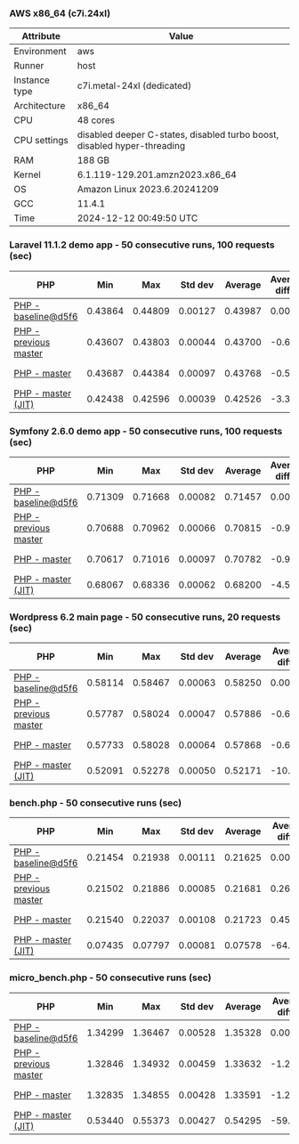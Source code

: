 ### AWS x86_64 (c7i.24xl)

|  Attribute    |     Value      |
|---------------|----------------|
| Environment   |aws|
| Runner        |host|
| Instance type |c7i.metal-24xl (dedicated)|
| Architecture  |x86_64
| CPU           |48 cores|
| CPU settings  |disabled deeper C-states, disabled turbo boost, disabled hyper-threading|
| RAM           |188 GB|
| Kernel        |6.1.119-129.201.amzn2023.x86_64|
| OS            |Amazon Linux 2023.6.20241209|
| GCC           |11.4.1|
| Time          |2024-12-12 00:49:50 UTC|

### Laravel 11.1.2 demo app - 50 consecutive runs, 100 requests (sec)

|     PHP     |     Min     |     Max     |    Std dev   |   Average  |  Average diff % |   Median   | Median diff % |     Memory    |
|-------------|-------------|-------------|--------------|------------|-----------------|------------|---------------|---------------|
|[PHP - baseline@d5f6](https://github.com/php/php-src/commit/d5f6e56610)|0.43864|0.44809|0.00127|0.43987|0.00%|0.43976|0.00%|41.82 MB|
|[PHP - previous master](https://github.com/php/php-src/commit/6e759e079f)|0.43607|0.43803|0.00044|0.43700|-0.65%|0.43698|-0.63%|41.69 MB|
|[PHP - master](https://github.com/php/php-src/commit/4ef1c5fb91)|0.43687|0.44384|0.00097|0.43768|-0.50%|0.43752|-0.51%|41.69 MB|
|[PHP - master (JIT)](https://github.com/php/php-src/commit/4ef1c5fb91)|0.42438|0.42596|0.00039|0.42526|-3.32%|0.42531|-3.29%|50.75 MB|

### Symfony 2.6.0 demo app - 50 consecutive runs, 100 requests (sec)

|     PHP     |     Min     |     Max     |    Std dev   |   Average  |  Average diff % |   Median   | Median diff % |     Memory    |
|-------------|-------------|-------------|--------------|------------|-----------------|------------|---------------|---------------|
|[PHP - baseline@d5f6](https://github.com/php/php-src/commit/d5f6e56610)|0.71309|0.71668|0.00082|0.71457|0.00%|0.71464|0.00%|37.33 MB|
|[PHP - previous master](https://github.com/php/php-src/commit/6e759e079f)|0.70688|0.70962|0.00066|0.70815|-0.90%|0.70810|-0.92%|37.39 MB|
|[PHP - master](https://github.com/php/php-src/commit/4ef1c5fb91)|0.70617|0.71016|0.00097|0.70782|-0.94%|0.70766|-0.98%|37.39 MB|
|[PHP - master (JIT)](https://github.com/php/php-src/commit/4ef1c5fb91)|0.68067|0.68336|0.00062|0.68200|-4.56%|0.68190|-4.58%|44.46 MB|

### Wordpress 6.2 main page - 50 consecutive runs, 20 requests (sec)

|     PHP     |     Min     |     Max     |    Std dev   |   Average  |  Average diff % |   Median   | Median diff % |     Memory    |
|-------------|-------------|-------------|--------------|------------|-----------------|------------|---------------|---------------|
|[PHP - baseline@d5f6](https://github.com/php/php-src/commit/d5f6e56610)|0.58114|0.58467|0.00063|0.58250|0.00%|0.58245|0.00%|42.95 MB|
|[PHP - previous master](https://github.com/php/php-src/commit/6e759e079f)|0.57787|0.58024|0.00047|0.57886|-0.63%|0.57884|-0.62%|42.78 MB|
|[PHP - master](https://github.com/php/php-src/commit/4ef1c5fb91)|0.57733|0.58028|0.00064|0.57868|-0.66%|0.57863|-0.66%|42.79 MB|
|[PHP - master (JIT)](https://github.com/php/php-src/commit/4ef1c5fb91)|0.52091|0.52278|0.00050|0.52171|-10.44%|0.52171|-10.43%|61.63 MB|

### bench.php - 50 consecutive runs (sec)

|     PHP     |     Min     |     Max     |    Std dev   |   Average  |  Average diff % |   Median   | Median diff % |     Memory    |
|-------------|-------------|-------------|--------------|------------|-----------------|------------|---------------|---------------|
|[PHP - baseline@d5f6](https://github.com/php/php-src/commit/d5f6e56610)|0.21454|0.21938|0.00111|0.21625|0.00%|0.21603|0.00%|26.12 MB|
|[PHP - previous master](https://github.com/php/php-src/commit/6e759e079f)|0.21502|0.21886|0.00085|0.21681|0.26%|0.21665|0.29%|26.05 MB|
|[PHP - master](https://github.com/php/php-src/commit/4ef1c5fb91)|0.21540|0.22037|0.00108|0.21723|0.45%|0.21700|0.45%|26.06 MB|
|[PHP - master (JIT)](https://github.com/php/php-src/commit/4ef1c5fb91)|0.07435|0.07797|0.00081|0.07578|-64.96%|0.07572|-64.95%|27.23 MB|

### micro_bench.php - 50 consecutive runs (sec)

|     PHP     |     Min     |     Max     |    Std dev   |   Average  |  Average diff % |   Median   | Median diff % |     Memory    |
|-------------|-------------|-------------|--------------|------------|-----------------|------------|---------------|---------------|
|[PHP - baseline@d5f6](https://github.com/php/php-src/commit/d5f6e56610)|1.34299|1.36467|0.00528|1.35328|0.00%|1.35345|0.00%|20.38 MB|
|[PHP - previous master](https://github.com/php/php-src/commit/6e759e079f)|1.32846|1.34932|0.00459|1.33632|-1.25%|1.33524|-1.35%|20.31 MB|
|[PHP - master](https://github.com/php/php-src/commit/4ef1c5fb91)|1.32835|1.34855|0.00428|1.33591|-1.28%|1.33602|-1.29%|20.32 MB|
|[PHP - master (JIT)](https://github.com/php/php-src/commit/4ef1c5fb91)|0.53440|0.55373|0.00427|0.54295|-59.88%|0.54262|-59.91%|21.64 MB|
